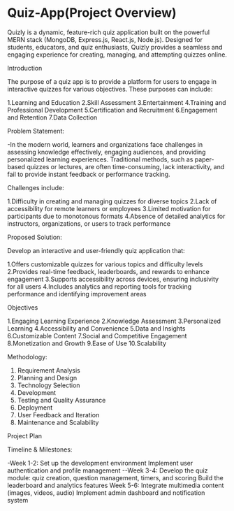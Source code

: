 # Quiz-App(Project Overview)
Quizly is a dynamic, feature-rich quiz application built on the powerful MERN stack (MongoDB, Express.js, React.js, Node.js). Designed for students, educators, and quiz enthusiasts, Quizly provides a seamless and engaging experience for creating, managing, and attempting quizzes online.

Introduction

The purpose of a quiz app is to provide a platform for users to engage in interactive quizzes for various objectives. These purposes can include:

1.Learning and Education
2.Skill Assessment
3.Entertainment
4.Training and Professional Development
5.Certification and Recruitment
6.Engagement and Retention
7.Data Collection

Problem Statement:

-In the modern world, learners and organizations face challenges in assessing knowledge effectively, engaging audiences, and providing personalized learning experiences. Traditional methods, such as paper-based quizzes or lectures, are often time-consuming, lack interactivity, and fail to provide instant feedback or performance tracking.

Challenges include:

1.Difficulty in creating and managing quizzes for diverse topics
2.Lack of accessibility for remote learners or employees
3.Limited motivation for participants due to monotonous formats
4.Absence of detailed analytics for instructors, organizations, or users to track performance

Proposed Solution:

Develop an interactive and user-friendly quiz application that:

1.Offers customizable quizzes for various topics and difficulty levels
2.Provides real-time feedback, leaderboards, and rewards to enhance engagement
3.Supports accessibility across devices, ensuring inclusivity for all users
4.Includes analytics and reporting tools for tracking performance and identifying improvement areas

Objectives

1.Engaging Learning Experience
2.Knowledge Assessment
3.Personalized Learning
4.Accessibility and Convenience
5.Data and Insights
6.Customizable Content
7.Social and Competitive Engagement
8.Monetization and Growth
9.Ease of Use
10.Scalability

Methodology:

1. Requirement Analysis
2. Planning and Design
3.  Technology Selection
4. Development
5. Testing and Quality Assurance
6. Deployment
7. User Feedback and Iteration
8. Maintenance and Scalability

Project Plan

Timeline & Milestones:

-Week 1-2:
Set up the development environment
Implement user authentication and profile management
--Week 3-4:
Develop the quiz module: quiz creation, question management, timers, and scoring
Build the leaderboard and analytics features
Week 5-6:
Integrate multimedia content (images, videos, audio)
Implement admin dashboard and notification system














